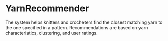 # YarnRecommender
The system helps knitters and crocheters find the closest matching yarn to the one specified in a pattern. Recommendations are based on yarn characteristics, clustering, and user ratings.
